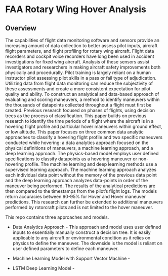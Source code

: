 # FAA Rotary Wing Hover Analysis
## Overview

The capabilities of flight data monitoring software and sensors provide an increasing amount of data collection to better assess pilot inputs, aircraft flight parameters, and flight profiling for rotary wing aircraft. Flight data recorders and cockpit voice recorders have long been used in accident investigations for fixed wing aircraft. Analysis of these sensors assist investigators and researchers in making aircraft safety improvements both physically and procedurally. Pilot training is largely reliant on a human instructor pilot assessing pilot skills in a pass or fail type of adjudication. Utilizing data from flight data monitoring can reduce the subjectivity of these assessments and create a more consistent expectation for pilot quality and ability. To construct an analytical and data-based approach of evaluating and scoring maneuvers, a method to identify maneuvers within the thousands of datapoints collected throughout a flight must first be created. Previous research focused on phases of flights, using decision trees as the process of classification. This paper builds on previous research to identify the time periods of a flight where the aircraft is in a hovering flight profile and particular hover maneuvers within ground effect, or low altitude. This paper focuses on three common data analytic approaches to classify a hovering flight profile and two specific maneuvers conducted while hovering: a data analytics approach focused on the physical definitions of maneuvers, a machine learning approach, and a deep learning approach. The physics-based model employs user defined specifications to classify datapoints as a hovering maneuver or non-hovering profile. The machine learning and deep learning methods use a supervised learning approach. The machine learning approach analyzes each individual data point without the memory of the previous data point and the deep learning approach analyzes data-points in order of the maneuver being performed. The results of the analytical predictions are then compared to the timestamps from the pilot’s flight logs. The models return accuracies between 90-95% for Hover and Hover maneuver predictions. This research can further be extended to additional maneuvers performed by rotorcraft pilots and is not limited to the hover maneuver. 

This repo contains three approaches and models. 

- Data Analytics Approach - This approach and model uses user defined inputs to essentially manually construct a decision tree. It is easily applicable to any aircraft or environmental condition as it relies on physics to define the maneuver. The downside is the model is reliant on user defined parameters to define each maneuver. 

- Machine Learning Model with Support Vector Machine - 

- LSTM Deep Learning Model - 
